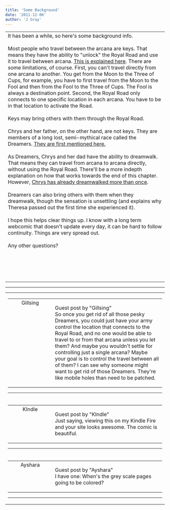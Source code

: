 ```yaml
---
title: 'Some Background'
date: '2011-12-06'
author: 'J Gray'
---
```


<div>
<!-- Main content here -->
<table border="0" class="post"><tbody><tr><td>
   
   <div class="post_body">
       It has been a while, so here's some background info.<br><br>Most people who travel between the arcana are keys. That means they have the ability to "unlock" the Royal Road and use it to travel between arcana. <a name="" target="_blank" classname="" class="" href="/index.php?action=comics&amp;cid=52">This is explained here</a>. There are some limitations, of course. First, you can't travel directly from one arcana to another. You get from the Moon to the Three of Cups, for example, you have to first travel from the Moon to the Fool and then from the Fool to the Three of Cups. The Fool is always a destination point. Second, the Royal Road only connects to one specific location in each arcana. You have to be in that location to activate the Road.<br><br>Keys may bring others with them through the Royal Road.<br><br>Chrys and her father, on the other hand, are not keys. They are members of a long lost, semi-mythical race called the Dreamers. <a name="" target="_blank" classname="" class="" href="/index.php?action=comics&amp;cid=186">They are first mentioned here.</a><br><br>As Dreamers, Chrys and her dad have the ability to dreamwalk. That means they can travel from arcana to arcana directly, without using the Royal Road. There'll be a more indepth explanation on how that works towards the end of this chapter. However, <a name="" target="_blank" classname="" class="" href="/index.php?action=comics&amp;cid=10">Chrys has already dreamwalked more than once</a>. <br><br>Dreamers can also bring others with them when they dreamwalk, though the sensation is unsettling (and explains why Theresa passed out the first time she experienced it).<br><br>I hope this helps clear things up. I know with a long term webcomic that doesn't update every day, it can be hard to follow continuity. Things are very spread out.<br><br>Any other questions?<br><br><br><br><br><br>
   </div>
   </td></tr>
   </tbody></table><hr><table style="width:100%; border:0;" class="comment_table"><tbody><tr><td width="100%"><a name=""> </a><div style="width:100%;" class="comment"><table border="0" width="100%"><tbody><tr><td align="center" valign="top" width="125">
<span class="comment_title"><center>Gillsing<br></center><a name="855">&nbsp;</a></span><br>
<center><img src="https://www.gravatar.com/avatar.php?gravatar_id=c475a2e6c7a75f96e3059a819f5fd4d9&amp;default=http%3A%2F%2Fmysteriesofthearcana.com%2Ftemplates%2Fmain%2Fimages%2Favatar.gif&amp;size=80&amp;rating=g" border="0" alt=""></center>
</td>
<td valign="top">


<p class="comment_text"> </p><p class="comment_text"><span class="forum_info">Guest post by "Gillsing"</span><br> So once you get rid of all those pesky Dreamers, you could just have your army control the location that connects to the Royal Road, and no one would be able to travel to or from that arcana unless you let them? And maybe you wouldn't settle for controlling just a single arcana? Maybe your goal is to control the travel between all of them? I can see why someone might want to get rid of those Dreamers. They're like mobile holes than need to be patched.</p>
 

</td></tr></tbody></table>
<hr></div></td></tr><tr><td width="100%"><a name=""> </a><div style="width:100%;" class="comment"><table border="0" width="100%"><tbody><tr><td align="center" valign="top" width="125">
<span class="comment_title"><center>KIndle<br></center><a name="856">&nbsp;</a></span><br>
<center><img src="/image.php?type=ava&amp;i=spacer.gif" border="0" alt=""></center>
</td>
<td valign="top">


<p class="comment_text"> </p><p class="comment_text"><span class="forum_info">Guest post by "KIndle"</span><br> Just saying, viewing this on my Kindle Fire and your site looks awesome. The comic is beautiful.</p>
 

</td></tr></tbody></table>
<hr></div></td></tr><tr><td width="100%"><a name=""> </a><div style="width:100%;" class="comment"><table border="0" width="100%"><tbody><tr><td align="center" valign="top" width="125">
<span class="comment_title"><center>Ayshara<br></center><a name="857">&nbsp;</a></span><br>
<center><img src="https://www.gravatar.com/avatar.php?gravatar_id=6f86cb0ffa70485e791906edfc2d1247&amp;default=http%3A%2F%2Fmysteriesofthearcana.com%2Ftemplates%2Fmain%2Fimages%2Favatar.gif&amp;size=80&amp;rating=g" border="0" alt=""></center>
</td>
<td valign="top">


<p class="comment_text"> </p><p class="comment_text"><span class="forum_info">Guest post by "Ayshara"</span><br> I have one: When's the grey scale pages going to be colored?</p>
 

</td></tr></tbody></table>
<hr></div></td></tr></tbody></table>
<!-- End main content -->
              </div>

